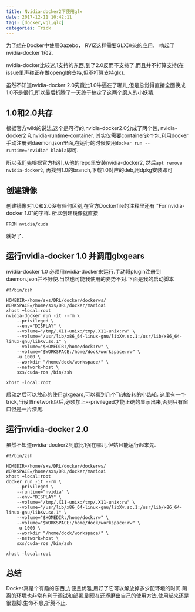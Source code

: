 ```yaml
---
title: Nvidia-docker2下使用glx
date: 2017-12-11 10:42:11
tags: [docker,vgl,glx]
categories: Trick
---
```


为了想在Docker中使用Gazebo， RVIZ这样需要GLX渲染的应用， 啃起了nvidia-docker 1和2.

nvidia-docker比较迷,1支持的东西,到了2.0反而不支持了,而且并不打算支持(在issue里声称正在做opengl的支持,但不打算支持glx).

虽然不知道nvidia-docker 2.0究竟比1.0牛逼在了哪儿,但是总觉得直接全面换成1.0不是很行,所以最后折腾了一天终于搞定了这两个磨人的小妖精.

## 1.0和2.0共存

根据官方wiki的说法,这个是可行的,nvidia-docker2.0分成了两个包, nvidia-docker2 和nvidia-runtime-container. 其实仅需要container这个包,利用docker手动注册到daemon.json里面,在运行的时候使用`docker run --runtime="nvidia" blabla`即可.

所以我们先根据官方指引,从他的repo里安装nvidia-docker2, 然后`apt remove nvidia-docker2`, 再找到1.0的branch,下载1.0对应的deb,用dpkg安装即可

## 创建镜像

创建镜像对1.0和2.0没有任何区别,在官方Dockerfile的注释里还有 "For nvidia-docker 1.0"的字样. 所以创建镜像就直接

    FROM nvidia/cuda

就好了.

## 运行nvidia-docker 1.0 并调用glxgears

nvidia-docker 1.0 必须用nvidia-docker来运行.手动将plugin注册到daemon.json并不好使.当然也可能我使用的姿势不对.下面是我的启动脚本

    #!/bin/zsh

    HOMEDIR=/home/sxs/DRL/docker/dockerws/
    WORKSPACE=/home/sxs/DRL/docker/marioai
    xhost +local:root
    nvidia-docker run -it --rm \
        --privileged \
        --env="DISPLAY" \
        --volume="/tmp/.X11-unix:/tmp/.X11-unix:rw" \
        --volume="/usr/lib/x86_64-linux-gnu/libXv.so.1:/usr/lib/x86_64-linux-gnu/libXv.so.1" \
        --volume="$HOMEDIR:/home/dock:rw" \
        --volume="$WORKSPACE:/home/dock/workspace:rw" \
        -u 1000 \
        --workdir "/home/dock/workspace/" \
        --network=host \
        sxs/cuda-ros /bin/zsh

    xhost -local:root

启动之后可以放心的使用glxgears,可以看到几个飞速旋转的小齿轮.
这里有一个trick,当设置network以后,必须加上--privileged才能正确的显示出来,否则只有窗口但是一片漆黑.

## 运行nvidia-docker 2.0

虽然不知道nvidia-docker2到底比1强在哪儿,但姑且能运行起来先.

    #!/bin/zsh

    HOMEDIR=/home/sxs/DRL/docker/dockerws/
    WORKSPACE=/home/sxs/DRL/docker/marioai
    xhost +local:root
    docker run -it --rm \
        --privileged \
        --runtime="nvidia" \
        --env="DISPLAY" \
        --volume="/tmp/.X11-unix:/tmp/.X11-unix:rw" \
        --volume="/usr/lib/x86_64-linux-gnu/libXv.so.1:/usr/lib/x86_64-linux-gnu/libXv.so.1" \
        --volume="$HOMEDIR:/home/dock:rw" \
        --volume="$WORKSPACE:/home/dock/workspace:rw" \
        -u 1000 \
        --workdir "/home/dock/workspace/" \
        --network=host \
        sxs/cuda-ros /bin/zsh

    xhost -local:root

## 总结

Docker真是个有趣的东西,方便且优雅,用好了它可以解放掉多少配环境的时间.隔离的环境也非常有利于调试和部署.到现在还琢磨出自己的使用方法,使用起来还是很蹩脚.生命不息,折腾不止.